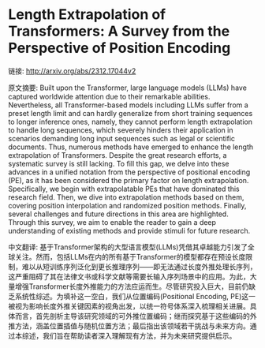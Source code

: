 # Length Extrapolation of Transformers: A Survey from the Perspective of Position Encoding

链接: http://arxiv.org/abs/2312.17044v2

原文摘要:
Built upon the Transformer, large language models (LLMs) have captured
worldwide attention due to their remarkable abilities. Nevertheless, all
Transformer-based models including LLMs suffer from a preset length limit and
can hardly generalize from short training sequences to longer inference ones,
namely, they cannot perform length extrapolation to handle long sequences,
which severely hinders their application in scenarios demanding long input
sequences such as legal or scientific documents. Thus, numerous methods have
emerged to enhance the length extrapolation of Transformers. Despite the great
research efforts, a systematic survey is still lacking. To fill this gap, we
delve into these advances in a unified notation from the perspective of
positional encoding (PE), as it has been considered the primary factor on
length extrapolation. Specifically, we begin with extrapolatable PEs that have
dominated this research field. Then, we dive into extrapolation methods based
on them, covering position interpolation and randomized position methods.
Finally, several challenges and future directions in this area are highlighted.
Through this survey, we aim to enable the reader to gain a deep understanding
of existing methods and provide stimuli for future research.

中文翻译:
基于Transformer架构的大型语言模型(LLMs)凭借其卓越能力引发了全球关注。然而，包括LLMs在内的所有基于Transformer的模型都存在预设长度限制，难以从短训练序列泛化到更长推理序列——即无法通过长度外推处理长序列，这严重阻碍了其在法律文书或科学文献等需要长输入序列场景中的应用。为此，大量增强Transformer长度外推能力的方法应运而生。尽管研究投入巨大，目前仍缺乏系统性综述。为填补这一空白，我们从位置编码(Positional Encoding, PE)这一被视为影响长度外推关键因素的视角出发，以统一符号体系深入梳理相关进展。具体而言，首先剖析主导该研究领域的可外推位置编码；继而探究基于这些编码的外推方法，涵盖位置插值与随机位置方法；最后指出该领域若干挑战与未来方向。通过本综述，我们旨在帮助读者深入理解现有方法，并为未来研究提供启示。
